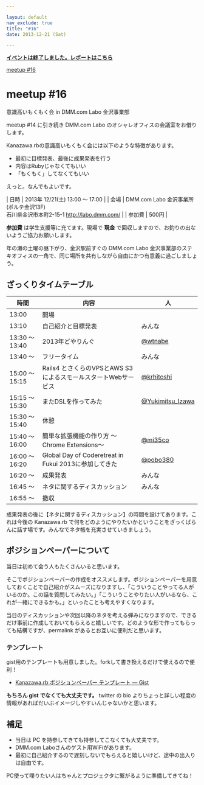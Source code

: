 ```yaml
---

layout: default
nav_exclude: true
title: "#16"
date: 2013-12-21 (Sat)

---
```


<p>
<a href="./report"><strong>イベントは終了しました。レポートはこちら</strong></a></p>

<div class="doorkeeper-widget">
<a href="http://kzrb.doorkeeper.jp/events/7389" class="doorkeeper-registration-widget">meetup
#16</a><script src="https://widgets.doorkeeper.jp/w/widget.js" type="text/javascript"></script>

</div>

meetup #16
===========

意識高いもくもく会 in DMM.com Labo 金沢事業部

meetup #14 に引き続き DMM.com Labo
のオシャレオフィスの会議室をお借りします。

Kanazawa.rbの意識高いもくもく会には以下のような特徴があります。

-   最初に目標発表、最後に成果発表を行う
-   内容はRubyじゃなくてもいい
-   「もくもく」してなくてもいい

えっと。なんでもよいです。


| 日時   | 2013年 12/21(土) 13:00 〜 17:00 |
| 会場   | DMM.com Labo 金沢事業所(ポルテ金沢13F)<br>石川県金沢市本町2-15-1 <a href="http://labo.dmm.com/">http://labo.dmm.com/</a> |
| 参加費 | 500円 |


**参加費** は学生支援等に充てます。現場で **現金**
で回収しますので、お釣りの出ないようご協力お願いします。

年の瀬の土曜の昼下がり、金沢駅前すぐの DMM.com Labo
金沢事業部のステキオフィスの一角で、同じ場所を共有しながら自由にかつ有意義に過ごしましょう。

ざっくりタイムテーブル
----------------------

 |時間            |内容                                                           |人|
 |----------------|---------------------------------------------------------------|----------------------------------------------------------|
 |13:00           |開場                                                           ||
 |13:10           |自己紹介と目標発表                                             |みんな|
 |13:30 〜 13:40  |2013年どやりんぐ                                               |[@wtnabe](https://twitter.com/wtnabe)|
 |13:40 〜        |フリータイム                                                   |みんな|
 |15:00 〜 15:15  |Rails4 とさくらのVPSとAWS S3によるスモールスタートWebサービス  |[@krhitoshi](https://twitter.com/krhitoshi)|
 |15:15 〜 15:30  |またDSLを作ってみた                                            |[@Yukimitsu\_Izawa](https://twitter.com/Yukimitsu_Izawa)|
 |15:30 〜 15:40  |休憩                                                           ||
 |15:40 〜 16:00  |簡単な拡張機能の作り方 〜Chrome Extensions〜                   |[@mi35co](https://twitter.com/mi35co)|
 |16:00 〜 16:20  |Global Day of Coderetreat in Fukui 2013に参加してきた          |[@pobo380](https://twitter.com/pobo380)|
 |16:20 〜        |成果発表                                                       |みんな|
 |16:45 〜        |ネタに関するディスカッション                                   |みんな|
 |16:55 〜        |撤収                                                           ||

成果発表の後に【ネタに関するディスカッション】の時間を設けてあります。これは今後の
Kanazawa.rb
で何をどのようにやりたいかということをざっくばらんに話す場です。みんなでネタ帳を充実させていきましょう。

ポジションペーパーについて
--------------------------

当日は初めて会う人もたくさんいると思います。

そこでポジションペーパーの作成をオススメします。ポジションペーパーを用意しておくことで自己紹介がスムーズになりますし、「こういうことやってる人がいるのか。この話を質問してみたい。」「こういうことやりたい人がいるなら、これが一緒にできるかも。」といったことも考えやすくなります。

当日のディスカッションや次回以降のネタを考える弾みになりますので、できるだけ事前に作成しておいてもらえると嬉しいです。どのような形で作ってもらっても結構ですが、permalink
があるとお互いに便利だと思います。

### テンプレート

gist用のテンプレートも用意しました。forkして書き換えるだけで使えるので便利！

* [Kanazawa.rb ポジションペーパー テンプレート — Gist](https://gist.github.com/5a523ec3180002229a32)

**もちろん gist でなくても大丈夫です。** twitter の bio
よりちょっと詳しい程度の情報があればだいぶイメージしやすいんじゃないかと思います。

補足
----

* 当日は PC を持参してきても持参してこなくても大丈夫です。
* DMM.com Laboさんのゲスト用WiFiがあります。
* 最初に自己紹介するので遅刻しないでもらえると嬉しいけど、途中の出入りは自由です。

PC使って喋りたい人はちゃんとプロジェクタに繋がるように準備してきてね！
